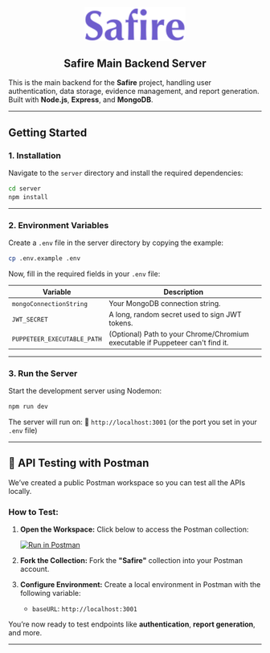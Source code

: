 <div align="center">
  <a href="https://safire-five.vercel.app/" target="_blank">
    <img src="https://raw.githubusercontent.com/rajveeerr/Safire/main/client/src/assets/Safire.svg" alt="Safire Logo" width="200"/>
  </a>
  <h2 align="center">Safire Main Backend Server</h2>
</div>

This is the main backend for the **Safire** project, handling user authentication, data storage, evidence management, and report generation.  
Built with **Node.js**, **Express**, and **MongoDB**.

---

## Getting Started

### 1. Installation

Navigate to the `server` directory and install the required dependencies:

```sh
cd server
npm install
````

---

### 2. Environment Variables

Create a `.env` file in the server directory by copying the example:

```sh
cp .env.example .env
```

Now, fill in the required fields in your `.env` file:

| Variable                    | Description                                                                    |
| --------------------------- | ------------------------------------------------------------------------------ |
| `mongoConnectionString`     | Your MongoDB connection string.                                                |
| `JWT_SECRET`                | A long, random secret used to sign JWT tokens.                                 |
| `PUPPETEER_EXECUTABLE_PATH` | (Optional) Path to your Chrome/Chromium executable if Puppeteer can't find it. |

---

### 3. Run the Server

Start the development server using Nodemon:

```sh
npm run dev
```

The server will run on:
📍 `http://localhost:3001` (or the port you set in your `.env` file)

---

## 🧪 API Testing with Postman

We’ve created a public Postman workspace so you can test all the APIs locally.

### How to Test:

1. **Open the Workspace:**
   Click below to access the Postman collection:

   [![Run in Postman](https://run.pstmn.io/button.svg)](https://msit-hackers.postman.co/workspace/MSIT-Hackers-Workspace~72080528-2154-4588-b837-a449f8a26caa/collection/38038413-53a654db-930f-4abe-8208-f2767a9024e8?action=share&source=copy-link&creator=38038413)

2. **Fork the Collection:**
   Fork the **"Safire"** collection into your Postman account.

3. **Configure Environment:**
   Create a local environment in Postman with the following variable:

   * `baseURL`: `http://localhost:3001`

You’re now ready to test endpoints like **authentication**, **report generation**, and more.

---
